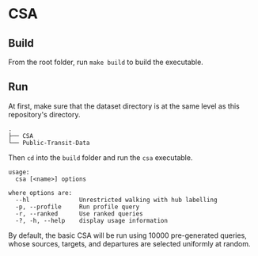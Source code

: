 # CSA

## Build

From the root folder, run `make build` to build the executable.

## Run

At first, make sure that the dataset directory is at the same level as this repository's directory.

    .
    ├── CSA
    └── Public-Transit-Data

Then `cd` into the `build` folder and run the `csa` executable.

    usage:
      csa [<name>] options
    
    where options are:
      --hl              Unrestricted walking with hub labelling
      -p, --profile     Run profile query
      -r, --ranked      Use ranked queries
      -?, -h, --help    display usage information

By default, the basic CSA will be run using 10000 pre-generated queries, whose sources, targets, and departures are selected
uniformly at random.
